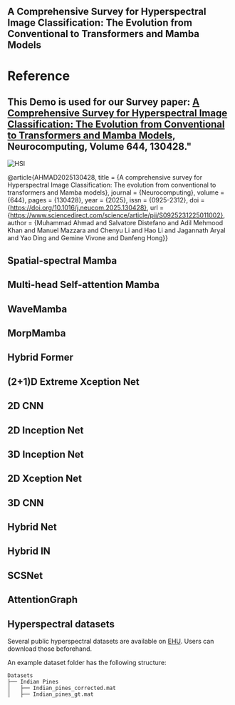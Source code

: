 ## A Comprehensive Survey for Hyperspectral Image Classification: The Evolution from Conventional to Transformers and Mamba Models

# Reference
## This Demo is used for our Survey paper: [A Comprehensive Survey for Hyperspectral Image Classification: The Evolution from Conventional to Transformers and Mamba Models](https://www.sciencedirect.com/science/article/pii/S0925231225011002), Neurocomputing, Volume 644, 130428."

![HSI](https://github.com/user-attachments/assets/be9f7b3b-8f6a-4c1a-b54c-4d89beabe2e8)


@article{AHMAD2025130428,
title = {A comprehensive survey for Hyperspectral Image Classification: The evolution from conventional to transformers and Mamba models},
journal = {Neurocomputing},
volume = {644},
pages = {130428},
year = {2025},
issn = {0925-2312},
doi = {https://doi.org/10.1016/j.neucom.2025.130428},
url = {https://www.sciencedirect.com/science/article/pii/S0925231225011002},
author = {Muhammad Ahmad and Salvatore Distefano and Adil Mehmood Khan and Manuel Mazzara and Chenyu Li and Hao Li and Jagannath Aryal and Yao Ding and Gemine Vivone and Danfeng Hong}}

## Spatial-spectral Mamba
## Multi-head Self-attention Mamba
## WaveMamba
## MorpMamba
## Hybrid Former
## (2+1)D Extreme Xception Net
## 2D CNN
## 2D Inception Net
## 3D Inception Net
## 2D Xception Net
## 3D CNN
## Hybrid Net
## Hybrid IN
## SCSNet
## AttentionGraph

## Hyperspectral datasets
Several public hyperspectral datasets are available on [EHU](https://www.ehu.eus/ccwintco/index.php/Hyperspectral_Remote_Sensing_Scenes). Users can download those beforehand. 

An example dataset folder has the following structure:
```
Datasets
├── Indian Pines
│   ├── Indian_pines_corrected.mat
│   ├── Indian_pines_gt.mat
```
